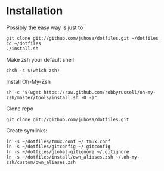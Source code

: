 # Installation #

Possibly the easy way is just to

    git clone git://github.com/juhosa/dotfiles.git ~/dotfiles
    cd ~/dotfiles
    ./install.sh

Make zsh your default shell
    
    chsh -s $(which zsh)
    
Install Oh-My-Zsh

    sh -c "$(wget https://raw.github.com/robbyrussell/oh-my-zsh/master/tools/install.sh -O -)"

Clone repo

    git clone git://github.com/juhosa/dotfiles.git


Create symlinks:

    ln -s ~/dotfiles/tmux.conf ~/.tmux.conf
    ln -s ~/dotfiles/gitconfig ~/.gitconfig
    ln -s ~/dotfiles/global-gitignore ~/.gitignore
    ln -s ~/dotfiles/install/own_aliases.zsh ~/.oh-my-zsh/custom/own_aliases.zsh


